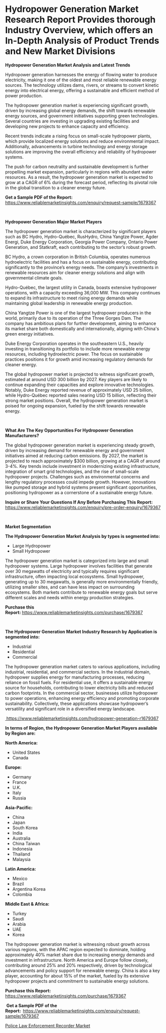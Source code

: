<p><h1>Hydropower Generation Market Research Report Provides thorough Industry Overview, which offers an In-Depth Analysis of Product Trends and New Market Divisions</h1></p><p><strong>Hydropower Generation Market Analysis and Latest Trends</strong></p>
<p><p>Hydropower generation harnesses the energy of flowing water to produce electricity, making it one of the oldest and most reliable renewable energy sources. The technology utilizes dams, rivers, or streams to convert kinetic energy into electrical energy, offering a sustainable and efficient method of power production.</p><p>The hydropower generation market is experiencing significant growth, driven by increasing global energy demands, the shift towards renewable energy sources, and government initiatives supporting green technologies. Several countries are investing in upgrading existing facilities and developing new projects to enhance capacity and efficiency. </p><p>Recent trends indicate a rising focus on small-scale hydropower plants, which provide localized energy solutions and reduce environmental impact. Additionally, advancements in turbine technology and energy storage solutions are improving the overall efficiency and reliability of hydropower systems.</p><p>The push for carbon neutrality and sustainable development is further propelling market expansion, particularly in regions with abundant water resources. As a result, the hydropower generation market is expected to grow at a CAGR of 6% during the forecast period, reflecting its pivotal role in the global transition to a cleaner energy future.</p></p>
<p><strong>Get a Sample PDF of the Report:&nbsp;</strong> <a href="https://www.reliablemarketinsights.com/enquiry/request-sample/1679367?utm_campaign=1994&utm_medium=2&utm_source=Github&utm_content=ia&utm_term=28122024&utm_id=hydropower-generation">https://www.reliablemarketinsights.com/enquiry/request-sample/1679367</a></p>
<p>&nbsp;</p>
<p><strong>Hydropower Generation Major Market Players</strong></p>
<p><p>The hydropower generation market is characterized by significant players such as BC Hydro, Hydro-Québec, RusHydro, China Yangtze Power, Agder Energi, Duke Energy Corporation, Georgia Power Company, Ontario Power Generation, and Statkraft, each contributing to the sector’s robust growth. </p><p>BC Hydro, a crown corporation in British Columbia, operates numerous hydroelectric facilities and has a focus on sustainable energy, contributing significantly to the province’s energy needs. The company’s investments in renewable resources aim for cleaner energy solutions and align with governmental climate goals.</p><p>Hydro-Québec, the largest utility in Canada, boasts extensive hydropower operations, with a capacity exceeding 36,000 MW. This company continues to expand its infrastructure to meet rising energy demands while maintaining global leadership in renewable energy production. </p><p>China Yangtze Power is one of the largest hydropower producers in the world, primarily due to its operation of the Three Gorges Dam. The company has ambitious plans for further development, aiming to enhance its market share both domestically and internationally, aligning with China's green energy initiatives.</p><p>Duke Energy Corporation operates in the southeastern U.S., heavily investing in transitioning its portfolio to include more renewable energy resources, including hydroelectric power. The focus on sustainable practices positions it for growth amid increasing regulatory demands for cleaner energy.</p><p>The global hydropower market is projected to witness significant growth, estimated at around USD 300 billion by 2027. Key players are likely to continue expanding their capacities and explore innovative technologies. Notably, Duke Energy reported revenue of approximately USD 25 billion, while Hydro-Québec reported sales nearing USD 15 billion, reflecting their strong market positions. Overall, the hydropower generation market is poised for ongoing expansion, fueled by the shift towards renewable energy.</p></p>
<p>&nbsp;</p>
<p><strong>What Are The Key Opportunities For Hydropower Generation Manufacturers?</strong></p>
<p><p>The global hydropower generation market is experiencing steady growth, driven by increasing demand for renewable energy and government initiatives aimed at reducing carbon emissions. By 2027, the market is projected to reach approximately $300 billion, growing at a CAGR of around 3-4%. Key trends include investment in modernizing existing infrastructure, integration of smart grid technologies, and the rise of small-scale hydropower projects. Challenges such as environmental concerns and lengthy regulatory processes could impede growth. However, innovations like pumped storage and hybrid systems present significant opportunities, positioning hydropower as a cornerstone of a sustainable energy future.</p></p>
<p><strong>Inquire or Share Your Questions If Any Before Purchasing This Report:</strong> <a href="https://www.reliablemarketinsights.com/enquiry/pre-order-enquiry/1679367?utm_campaign=1994&utm_medium=2&utm_source=Github&utm_content=ia&utm_term=28122024&utm_id=hydropower-generation">https://www.reliablemarketinsights.com/enquiry/pre-order-enquiry/1679367</a></p>
<p>&nbsp;</p>
<p><strong>Market Segmentation</strong></p>
<p><strong>The Hydropower Generation Market Analysis by types is segmented into:</strong></p>
<p><ul><li>Large Hydropower</li><li>Small Hydropower</li></ul></p>
<p><p>The hydropower generation market is categorized into large and small hydropower systems. Large hydropower involves facilities that generate over 30 megawatts of electricity and typically requires significant infrastructure, often impacting local ecosystems. Small hydropower, generating up to 30 megawatts, is generally more environmentally friendly, utilizing smaller sites, and can have less impact on surrounding ecosystems. Both markets contribute to renewable energy goals but serve different scales and needs within energy production strategies.</p></p>
<p><strong>Purchase this Report:&nbsp;</strong><a href="https://www.reliablemarketinsights.com/purchase/1679367?utm_campaign=1994&utm_medium=2&utm_source=Github&utm_content=ia&utm_term=28122024&utm_id=hydropower-generation">https://www.reliablemarketinsights.com/purchase/1679367</a></p>
<p>&nbsp;</p>
<p><strong>The Hydropower Generation Market Industry Research by Application is segmented into:</strong></p>
<p><ul><li>Industrial</li><li>Residential</li><li>Commercial</li></ul></p>
<p><p>The hydropower generation market caters to various applications, including industrial, residential, and commercial sectors. In the industrial domain, hydropower supplies energy for manufacturing processes, reducing reliance on fossil fuels. For residential use, it offers a sustainable energy source for households, contributing to lower electricity bills and reduced carbon footprints. In the commercial sector, businesses utilize hydropower to power operations, enhancing energy efficiency and promoting corporate sustainability. Collectively, these applications showcase hydropower’s versatility and significant role in a diversified energy landscape.</p></p>
<p><a href="https://www.reliablemarketinsights.com/hydropower-generation-r1679367?utm_campaign=1994&utm_medium=2&utm_source=Github&utm_content=ia&utm_term=28122024&utm_id=hydropower-generation">&nbsp;https://www.reliablemarketinsights.com/hydropower-generation-r1679367</a></p>
<p><strong>In terms of Region, the Hydropower Generation Market Players available by Region are:</strong></p>
<p>
    <p> <strong> North America: </strong>
        <ul>
            <li>United States</li>
            <li>Canada</li>
        </ul>
        </p> 
    <p> <strong> Europe: </strong>
        <ul>
            <li>Germany</li>
            <li>France</li>
            <li>U.K.</li>
            <li>Italy</li>
            <li>Russia</li>
        </ul>
        </p> 
    <p> <strong> Asia-Pacific: </strong>
        <ul>
            <li>China</li>
            <li>Japan</li>
            <li>South Korea</li>
            <li>India</li>
            <li>Australia</li>
            <li>China Taiwan</li>
            <li>Indonesia</li>
            <li>Thailand</li>
            <li>Malaysia</li>
        </ul>
        </p> 
    <p> <strong> Latin America: </strong>
        <ul>
            <li>Mexico</li>
            <li>Brazil</li>
            <li>Argentina Korea</li>
            <li>Colombia</li>
        </ul>
        </p> 
    <p> <strong> Middle East & Africa: </strong>
        <ul>
            <li>Turkey</li>
            <li>Saudi</li>
            <li>Arabia</li>
            <li>UAE</li>
            <li>Korea</li>
        </ul>
    </p>
    </p>
<p><p>The hydropower generation market is witnessing robust growth across various regions, with the APAC region expected to dominate, holding approximately 40% market share due to increasing energy demands and investment in infrastructure. North America and Europe follow closely, contributing around 25% and 20% respectively, driven by technological advancements and policy support for renewable energy. China is also a key player, accounting for about 15% of the market, fueled by its extensive hydropower projects and commitment to sustainable energy solutions.</p></p>
<p><strong>Purchase this Report: </strong><a href="https://www.reliablemarketinsights.com/purchase/1679367?utm_campaign=1994&utm_medium=2&utm_source=Github&utm_content=ia&utm_term=28122024&utm_id=hydropower-generation">https://www.reliablemarketinsights.com/purchase/1679367</a></p>
<p>&nbsp;<strong>Get a Sample PDF of the Report:&nbsp;&nbsp;</strong><a href="https://www.reliablemarketinsights.com/enquiry/request-sample/1679367?utm_campaign=1994&utm_medium=2&utm_source=Github&utm_content=ia&utm_term=28122024&utm_id=hydropower-generation">https://www.reliablemarketinsights.com/enquiry/request-sample/1679367</a></p>
<p><strong></strong></p>
<p><p><a href="https://github.com/rahu1506/Market-Research-Report-List-6/blob/main/police-law-enforcement-recorder-market.md?utm_campaign=1994&utm_medium=2&utm_source=Github&utm_content=ia&utm_term=28122024&utm_id=hydropower-generation">Police Law Enforcement Recorder Market</a></p></p>